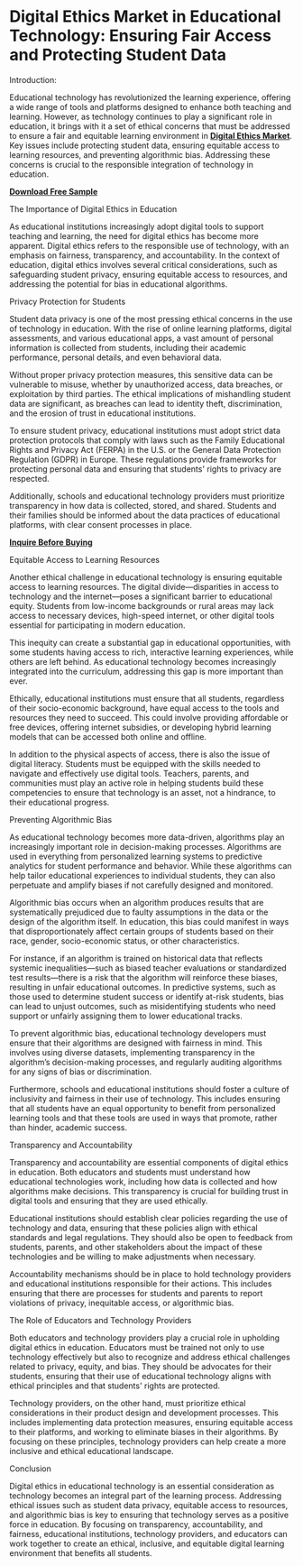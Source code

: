 # Digital Ethics Market in Educational Technology: Ensuring Fair Access and Protecting Student Data
Introduction:

Educational technology has revolutionized the learning experience, offering a wide range of tools and platforms designed to enhance both teaching and learning. However, as technology continues to play a significant role in education, it brings with it a set of ethical concerns that must be addressed to ensure a fair and equitable learning environment in **[Digital Ethics Market](https://www.nextmsc.com/report/digital-ethics-market)**. Key issues include protecting student data, ensuring equitable access to learning resources, and preventing algorithmic bias. Addressing these concerns is crucial to the responsible integration of technology in education.

**[Download Free Sample](https://www.nextmsc.com/digital-ethics-market/request-sample)**

The Importance of Digital Ethics in Education

As educational institutions increasingly adopt digital tools to support teaching and learning, the need for digital ethics has become more apparent. Digital ethics refers to the responsible use of technology, with an emphasis on fairness, transparency, and accountability. In the context of education, digital ethics involves several critical considerations, such as safeguarding student privacy, ensuring equitable access to resources, and addressing the potential for bias in educational algorithms.

Privacy Protection for Students

Student data privacy is one of the most pressing ethical concerns in the use of technology in education. With the rise of online learning platforms, digital assessments, and various educational apps, a vast amount of personal information is collected from students, including their academic performance, personal details, and even behavioral data.

Without proper privacy protection measures, this sensitive data can be vulnerable to misuse, whether by unauthorized access, data breaches, or exploitation by third parties. The ethical implications of mishandling student data are significant, as breaches can lead to identity theft, discrimination, and the erosion of trust in educational institutions.

To ensure student privacy, educational institutions must adopt strict data protection protocols that comply with laws such as the Family Educational Rights and Privacy Act (FERPA) in the U.S. or the General Data Protection Regulation (GDPR) in Europe. These regulations provide frameworks for protecting personal data and ensuring that students' rights to privacy are respected.

Additionally, schools and educational technology providers must prioritize transparency in how data is collected, stored, and shared. Students and their families should be informed about the data practices of educational platforms, with clear consent processes in place.

**[Inquire Before Buying](https://www.nextmsc.com/digital-ethics-market/inquire-before-buying)**

Equitable Access to Learning Resources

Another ethical challenge in educational technology is ensuring equitable access to learning resources. The digital divide—disparities in access to technology and the internet—poses a significant barrier to educational equity. Students from low-income backgrounds or rural areas may lack access to necessary devices, high-speed internet, or other digital tools essential for participating in modern education.

This inequity can create a substantial gap in educational opportunities, with some students having access to rich, interactive learning experiences, while others are left behind. As educational technology becomes increasingly integrated into the curriculum, addressing this gap is more important than ever.

Ethically, educational institutions must ensure that all students, regardless of their socio-economic background, have equal access to the tools and resources they need to succeed. This could involve providing affordable or free devices, offering internet subsidies, or developing hybrid learning models that can be accessed both online and offline.

In addition to the physical aspects of access, there is also the issue of digital literacy. Students must be equipped with the skills needed to navigate and effectively use digital tools. Teachers, parents, and communities must play an active role in helping students build these competencies to ensure that technology is an asset, not a hindrance, to their educational progress.

Preventing Algorithmic Bias

As educational technology becomes more data-driven, algorithms play an increasingly important role in decision-making processes. Algorithms are used in everything from personalized learning systems to predictive analytics for student performance and behavior. While these algorithms can help tailor educational experiences to individual students, they can also perpetuate and amplify biases if not carefully designed and monitored.

Algorithmic bias occurs when an algorithm produces results that are systematically prejudiced due to faulty assumptions in the data or the design of the algorithm itself. In education, this bias could manifest in ways that disproportionately affect certain groups of students based on their race, gender, socio-economic status, or other characteristics.

For instance, if an algorithm is trained on historical data that reflects systemic inequalities—such as biased teacher evaluations or standardized test results—there is a risk that the algorithm will reinforce these biases, resulting in unfair educational outcomes. In predictive systems, such as those used to determine student success or identify at-risk students, bias can lead to unjust outcomes, such as misidentifying students who need support or unfairly assigning them to lower educational tracks.

To prevent algorithmic bias, educational technology developers must ensure that their algorithms are designed with fairness in mind. This involves using diverse datasets, implementing transparency in the algorithm’s decision-making processes, and regularly auditing algorithms for any signs of bias or discrimination.

Furthermore, schools and educational institutions should foster a culture of inclusivity and fairness in their use of technology. This includes ensuring that all students have an equal opportunity to benefit from personalized learning tools and that these tools are used in ways that promote, rather than hinder, academic success.

Transparency and Accountability

Transparency and accountability are essential components of digital ethics in education. Both educators and students must understand how educational technologies work, including how data is collected and how algorithms make decisions. This transparency is crucial for building trust in digital tools and ensuring that they are used ethically.

Educational institutions should establish clear policies regarding the use of technology and data, ensuring that these policies align with ethical standards and legal regulations. They should also be open to feedback from students, parents, and other stakeholders about the impact of these technologies and be willing to make adjustments when necessary.

Accountability mechanisms should be in place to hold technology providers and educational institutions responsible for their actions. This includes ensuring that there are processes for students and parents to report violations of privacy, inequitable access, or algorithmic bias.

The Role of Educators and Technology Providers

Both educators and technology providers play a crucial role in upholding digital ethics in education. Educators must be trained not only to use technology effectively but also to recognize and address ethical challenges related to privacy, equity, and bias. They should be advocates for their students, ensuring that their use of educational technology aligns with ethical principles and that students' rights are protected.

Technology providers, on the other hand, must prioritize ethical considerations in their product design and development processes. This includes implementing data protection measures, ensuring equitable access to their platforms, and working to eliminate biases in their algorithms. By focusing on these principles, technology providers can help create a more inclusive and ethical educational landscape.

Conclusion

Digital ethics in educational technology is an essential consideration as technology becomes an integral part of the learning process. Addressing ethical issues such as student data privacy, equitable access to resources, and algorithmic bias is key to ensuring that technology serves as a positive force in education. By focusing on transparency, accountability, and fairness, educational institutions, technology providers, and educators can work together to create an ethical, inclusive, and equitable digital learning environment that benefits all students.

